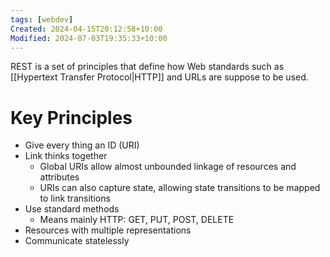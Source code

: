 ```yaml
---
tags: [webdev]
Created: 2024-04-15T20:12:58+10:00
Modified: 2024-07-03T19:35:33+10:00
---
```

REST is a set of principles that define how Web standards such as [[Hypertext Transfer Protocol|HTTP]] and URLs are suppose to be used.

# Key Principles
- Give every thing an ID (URI)
- Link thinks together
	- Global URIs allow almost unbounded linkage of resources and attributes
	- URIs can also capture state, allowing state transitions to be mapped to link transitions 
- Use standard methods
	- Means mainly HTTP: GET, PUT, POST, DELETE
- Resources with multiple representations
- Communicate statelessly

